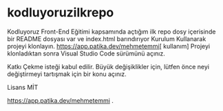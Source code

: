 # kodluyoruzilkrepo
Kodluyoruz Front-End Eğitimi kapsamında açtığım ilk repo dosy içerisinde bir README dosyası var ve  index.html barındırıyor
Kurulum
Kullanarak projeyi klonlayın.
https://app.patika.dev/mehmetemmi[
kullanım]
Projeyi klonladıktan sonra Visual Studio Code sürümünü açınız.

Katkı
Çekme isteği kabul edilir. Büyük değişiklikler için, lütfen önce neyi değiştirmeyi tartışmak için bir konu açınız.

Lisans
MİT

https://app.patika.dev/mehmetemmi
.
